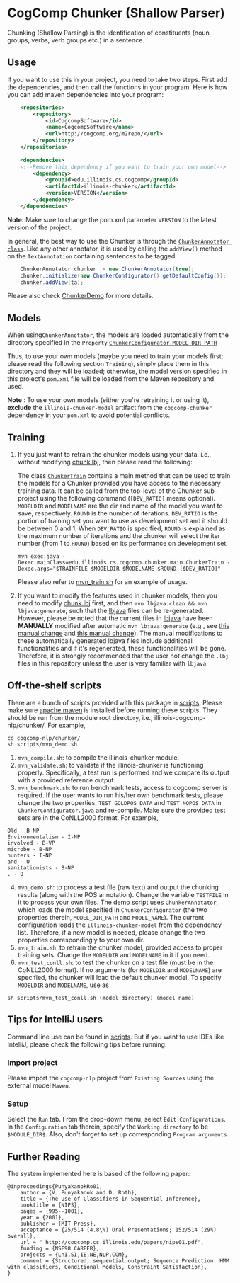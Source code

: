 # CogComp Chunker (Shallow Parser)

Chunking (Shallow Parsing) is the identification of constituents (noun groups, verbs, verb groups etc.) in a sentence. 

## Usage

If you want to use this in your project, you need to take two steps. First add the dependencies, and then call the functions 
in your program. 
Here is how you can add maven dependencies into your program: 

```xml
    <repositories>
        <repository>
            <id>CogcompSoftware</id>
            <name>CogcompSoftware</name>
            <url>http://cogcomp.org/m2repo/</url>
        </repository>
    </repositories>
    
    <dependencies>
    <!--Remove this dependency if you want to train your own model-->
        <dependency>
            <groupId>edu.illinois.cs.cogcomp</groupId>
            <artifactId>illinois-chunker</artifactId>
            <version>VERSION</version>
        </dependency>
    </dependencies>
```

**Note:** Make sure to change the pom.xml parameter `VERSION` to the latest version of the project.

In general, the best way to use the Chunker is through the [`ChunkerAnnotator class`](src/main/java/edu/illinois/cs/cogcomp/chunker/main/ChunkerAnnotator.java). Like any other annotator, it is used by calling the `addView()` method on the `TextAnnotation` containing sentences to be tagged.

```java
	ChunkerAnnotator chunker  = new ChunkerAnnotator(true);
	chunker.initialize(new ChunkerConfigurator().getDefaultConfig());
	chunker.addView(ta);
```
Please also check [ChunkerDemo](src/main/java/edu/illinois/cs/cogcomp/chunker/main/ChunkerDemo.java) for more details.

## Models
When using`ChunkerAnnotator`, the models are loaded automatically from the directory specified in the `Property` [`ChunkerConfigurator.MODEL_DIR_PATH`](src/main/java/edu/illinois/cs/cogcomp/chunker/main/ChunkerConfigurator.java)

Thus, to use your own models (maybe you need to train your models first; please read the following section `Training`), simply place them in this directory and they will be loaded; otherwise, the model version
specified in this project's `pom.xml` file will be loaded from the Maven repository and used.

**Note** : To use your own models (either you're retraining it or using it), **exclude** the `illinois-chunker-model` artifact from the `cogcomp-chunker` dependency in your `pom.xml` to avoid potential conflicts.

## Training
1. If you just want to retrain the chunker models using your data, i.e., without modifying [chunk.lbj](src/main/lbj/chunk.lbj), then please read the following:
    
    The class [`ChunkerTrain`](src/main/java/edu/illinois/cs/cogcomp/chunker/main/ChunkerTrain.java) contains a main method that can be used to train the models for a Chunker provided you have access to the necessary training data. It can be called from the top-level
of the Chunker sub-project using the following command (`[DEV_RATIO]` means optional). `MODELDIR` and `MODELNAME` are the dir and name of the model you want to save, respectively. `ROUND` is the number of iterations. `DEV_RATIO` is the portion of training set you want to use as development set and it should be between 0 and 1. When `DEV_RATIO` is specified, `ROUND` is explained as the maximum number of iterations and the chunker will select the iter number (from 1 to `ROUND`) based on its performance on development set.
    ```
    mvn exec:java -Dexec.mainClass=edu.illinois.cs.cogcomp.chunker.main.ChunkerTrain -Dexec.args="$TRAINFILE $MODELDIR $MODELNAME $ROUND [$DEV_RATIO]"
    ```
    Please also refer to [mvn_train.sh](scripts/mvn_train.sh) for an example of usage.
2. If you want to modify the features used in chunker models, then you need to modify [chunk.lbj](src/main/lbj/chunk.lbj) first, and then `mvn lbjava:clean && mvn lbjava:generate`, such that the [lbjava](src/main/java/edu/illinois/cs/cogcomp/chunker/main/lbjava) files can be re-generated. However, please be noted that the current files in [lbjava](src/main/java/edu/illinois/cs/cogcomp/chunker/main/lbjava) have been **MANUALLY** modified after automatic `mvn lbjava:generate` (e.g., see [this manual change](https://github.com/CogComp/cogcomp-nlp/blob/15faa528ecda2679b8e631140b1116c84c2710a3/chunker/src/main/java/edu/illinois/cs/cogcomp/chunker/main/lbjava/PreviousTags.java#L26-L29) and [this manual change](https://github.com/CogComp/cogcomp-nlp/blob/467c324da318b48010d60b825eafc097da1d62f7/chunker/src/main/java/edu/illinois/cs/cogcomp/chunker/main/lbjava/Chunker.java#L39-L43)). The manual modifications to these automatically generated lbjava files include additional functionalities and if it's regenerated, these functionalities will be gone. Therefore, it is strongly recommended that the user not change the `.lbj` files in this repository unless the user is very familiar with `lbjava`.

## Off-the-shelf scripts
There are a bunch of scripts provided with this package in [scripts](scripts/). Please make sure [apache maven](http://maven.apache.org/install.html) is installed before running these scripts. They should be run from the module root directory, i.e., illinois-cogcomp-nlp/chunker/. For example,
```
cd cogcomp-nlp/chunker/
sh scripts/mvn_demo.sh
```
1. `mvn_compile.sh`: to compile the illinois-chunker module.
2. `mvn_validate.sh`: to validate if the illinois-chunker is functioning properly. Specifically, a test run is performed and we compare its output with a provided reference output.
3. `mvn_benchmark.sh`: to run benchmark tests, access to cogcomp server is required. If the user wants to run his/her own benchmark tests, please change the two properties, `TEST_GOLDPOS_DATA` and `TEST_NOPOS_DATA` in `ChunkerConfigurator.java` and re-compile. Make sure the provided test sets are in the CoNLL2000 format. For example,
```
Old - B-NP
Environmentalism - I-NP
involved - B-VP
microbe - B-NP
hunters - I-NP
and - O
sanitationists - B-NP
. - O
```
4. `mvn_demo.sh`: to process a test file (raw text) and output the chunking results (along with the POS annotation). Change the variable `TESTFILE` in it to process your own files. The demo script uses `ChunkerAnnotator`, which loads the model specified in `ChunkerConfigurator` (the two properties therein, `MODEL_DIR_PATH` and `MODEL_NAME`). The current configuration loads the `illinois-chunker-model` from the dependency list. Therefore, if a new model is needed, please change the two properties correspondingly to your own dir.
5. `mvn_train.sh`: to retrain the chunker model, provided access to proper training sets. Change the `MODELDIR` and `MODELNAME` in it if you need.
6. `mvn_test_conll.sh`: to test the chunker on a test file (must be in the CoNLL2000 format). If no arguments (for `MODELDIR` and `MODELNAME`) are specified, the chunker will load the default chunker model. To specify `MODELDIR` and `MODELNAME`, use as
```
sh scripts/mvn_test_conll.sh (model directory) (model name)
```
## Tips for IntelliJ users
Command line use can be found in [scripts](scripts/). But if you want to use IDEs like IntelliJ, please check the following tips before running.
### Import project
Please import the `cogcomp-nlp` project from `Existing Sources` using the external model `Maven`.
### Setup
Select the `Run` tab. From the drop-down menu, select `Edit Configurations`. In the `Configuration` tab therein, specify the `Working directory` to be `$MODULE_DIR$`. Also, don't forget to set up corresponding `Program arguments`.

## Further Reading 

The system implemented here is based of the following paper: 

```
@inproceedings{PunyakanokRo01,
    author = {V. Punyakanok and D. Roth},
    title = {The Use of Classifiers in Sequential Inference},
    booktitle = {NIPS},
    pages = {995--1001},
    year = {2001},
    publisher = {MIT Press},
    acceptance = {25/514 (4.8\%) Oral Presentations; 152/514 (29%) overall},
    url = " http://cogcomp.cs.illinois.edu/papers/nips01.pdf",
    funding = {NSF98 CAREER},
    projects = {LnI,SI,IE,NE,NLP,CCM},
    comment = {Structured, sequential output; Sequence Prediction: HMM with classifiers, Conditional Models, Constraint Satisfaction},
}
```

